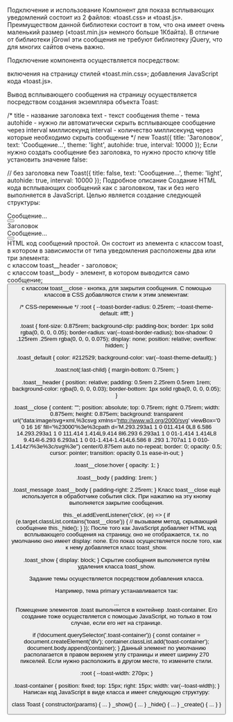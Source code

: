 Подключение и использование
Компонент для показа всплывающих уведомлений состоит из 2 файлов: «toast.css» и «toast.js». Преимуществом данной библиотеки состоит в том, что она имеет очень маленький размер («toast.min.js» немного больше 1Кбайта). В отличие от библиотеки jGrowl эти сообщения не требуют библиотеку jQuery, что для многих сайтов очень важно.

Подключение компонента осуществляется посредством:

включения на страницу стилей «toast.min.css»;
добавления JavaScript кода «toast.js».
<link href="path/to/toast.min.css" rel="stylesheet">
<script src="path/to/toast.min.js"></script>
Вывод всплывающего сообщения на страницу осуществляется посредством создания экземпляра объекта Toast:

/*
  title - название заголовка
  text - текст сообщения
  theme - тема
  autohide - нужно ли автоматически скрыть всплывающее сообщение через interval миллисекунд
  interval - количество миллисекунд через которые необходимо скрыть сообщение
*/
new Toast({
  title: 'Заголовок',
  text: 'Сообщение...',
  theme: 'light',
  autohide: true,
  interval: 10000
});
Если нужно создать сообщение без заголовка, то нужно просто ключу title установить значение false:

// без заголовка
new Toast({
  title: false,
  text: 'Сообщение...',
  theme: 'light',
  autohide: true,
  interval: 10000
});
Подробное описание
Создание HTML кода всплывающих сообщений как с заголовком, так и без него выполняется в JavaScript. Целью является создание следующей структуры:

<!-- без заголовка -->
<div class="toast toast_message toast_default">
  <div class="toast__body">Сообщение...</div>
  <button class="toast__close" type="button"></button>
</div>

<!-- с заголовком -->
<div class="toast toast_default">
  <div class="toast__header">Заголовок</div>
  <div class="toast__body">Сообщение...</div>
  <button class="toast__close" type="button"></button>
</div>
HTML код сообщений простой. Он состоит из элемента с классом toast, в котором в зависимости от типа уведомления расположены два или три элемента:

<div> с классом toast__header - заголовок;
<div> с классом toast__body - элемент, в котором выводится само сообщение;
<button> с классом toast__close - кнопка, для закрытия сообщения.
С помощью классов в CSS добавляются стили к этим элементам:

/* CSS-переменные */
:root {
  --toast-border-radius: 0.25rem;
  --toast-theme-default: #fff;
}

.toast {
  font-size: 0.875rem;
  background-clip: padding-box;
  border: 1px solid rgba(0, 0, 0, 0.05);
  border-radius: var(--toast-border-radius);
  box-shadow: 0 .125rem .25rem rgba(0, 0, 0, 0.075);
  display: none;
  position: relative;
  overflow: hidden;
}

.toast_default {
  color: #212529;
  background-color: var(--toast-theme-default);
}

.toast:not(:last-child) {
  margin-bottom: 0.75rem;
}

.toast__header {
  position: relative;
  padding: 0.5rem 2.25rem 0.5rem 1rem;
  background-color: rgba(0, 0, 0, 0.03);
  border-bottom: 1px solid rgba(0, 0, 0, 0.05);
}

.toast__close {
  content: "";
  position: absolute;
  top: 0.75rem;
  right: 0.75rem;
  width: 0.875em;
  height: 0.875em;
  background: transparent url("data:image/svg+xml,%3csvg xmlns='http://www.w3.org/2000/svg' viewBox='0 0 16 16' fill='%23000'%3e%3cpath d='M.293.293a1 1 0 011.414 0L8 6.586 14.293.293a1 1 0 111.414 1.414L9.414 8l6.293 6.293a1 1 0 01-1.414 1.414L8 9.414l-6.293 6.293a1 1 0 01-1.414-1.414L6.586 8 .293 1.707a1 1 0 010-1.414z'/%3e%3c/svg%3e") center/0.875em auto no-repeat;
  border: 0;
  opacity: 0.5;
  cursor: pointer;
  transition: opacity 0.1s ease-in-out;
}

.toast__close:hover {
  opacity: 1;
}

.toast__body {
  padding: 1rem;
}

.toast_message .toast__body {
  padding-right: 2.25rem;
}
Класс toast__close ещё используется в обработчике события click. При нажатию на эту кнопку выполняется закрытие сообщения.

this._el.addEventListener('click', (e) => {
  if (e.target.classList.contains('toast__close')) {
    // вызываем метод, скрывающий сообщение
    this._hide();
  }
});
После того как JavaScript добавляет HTML код всплывающего сообщения на страницу, оно не отображается, т.к. по умолчанию оно имеет display: none. Его показ осуществляется после того, как к нему добавляется класс toast_show.

.toast_show {
  display: block;
}
Скрытие сообщения выполняется путём удаления класса toast_show.

Задание темы осуществляется посредством добавления класса.

Например, тема primary устанавливается так:

<div class="toast toast_primary">...</div>
Помещение элементов .toast выполняется в контейнер .toast-container. Его создание тоже осуществляется с помощью JavaScript, но только в том случае, если его нет на странице.

if (!document.querySelector('.toast-container')) {
  const container = document.createElement('div');
  container.classList.add('toast-container');
  document.body.append(container);
}
Данный элемент по умолчанию располагается в правом верхнем углу страницы и имеет ширину 270 пикселей. Если нужно расположить в другом месте, то измените стили.

:root {
  --toast-width: 270px;
}

.toast-container {
  position: fixed;
  top: 15px;
  right: 15px;
  width: var(--toast-width);
}
Написан код JavaScript в виде класса и имеет следующую структуру:

class Toast {
  constructor(params) { ... }
  _show() { ... }
  _hide() { ... }
  _create() { ... }
}